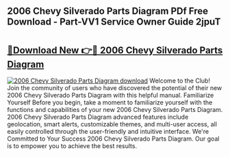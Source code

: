 ## 2006 Chevy Silverado Parts Diagram PDf Free Download - Part-VV1 Service Owner Guide 2jpuT

# <h2><a href="http://dfplh3.blite.top/?on=2006+Chevy+Silverado+Parts+Diagram">🔗Download New 👉🔴 2006 Chevy Silverado Parts Diagram</a></h2>

[![2006 Chevy Silverado Parts Diagram download](https://i.imgur.com/lujVjoI.png)](http://dfplh3.blite.top/?on=2006+Chevy+Silverado+Parts+Diagram)
Welcome to the Club! Join the community of users who have discovered the potential of their new 2006 Chevy Silverado Parts Diagram with this helpful manual. Familiarize Yourself Before you begin, take a moment to familiarize yourself with the functions and capabilities of your new 2006 Chevy Silverado Parts Diagram. 2006 Chevy Silverado Parts Diagram advanced features include geolocation, smart alerts, customizable themes, and multi-user access, all easily controlled through the user-friendly and intuitive interface. We're Committed to Your Success 2006 Chevy Silverado Parts Diagram. Our goal is to empower you to achieve the best results.
